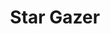 ---
title: Star Gazer
price: 16.00
tags: ["dog-collars"]
description: 
size: All
templateKey: product-page-layout
image: catty/star-gazer.jpg
customField: 
    name: Select Size
    values: [{name: 'XSmall', priceChange: 0}, {name: 'Small', priceChange: 2},{name: 'Medium', priceChange: 4.00},{name: 'Large', priceChange: 8.00}]
---